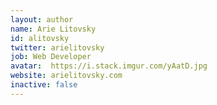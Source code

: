 ```yaml
---
layout: author
name: Arie Litovsky
id: alitovsky
twitter: arielitovsky
job: Web Developer
avatar:  https://i.stack.imgur.com/yAatD.jpg
website: arielitovsky.com
inactive: false
---
```

